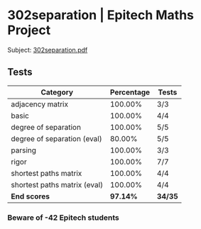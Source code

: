 # 302separation | Epitech Maths Project

Subject: [302separation.pdf](/Subjects/302separation.pdf)

## Tests

| Category | Percentage | Tests |
|----------|------------|-------|
| adjacency matrix | 100.00% | 3/3 |
| basic | 100.00% | 4/4 |
| degree of separation | 100.00% | 5/5 |
| degree of separation (eval) | 80.00% | 5/5 |
| parsing | 100.00% | 3/3 |
| rigor | 100.00% | 7/7 |
| shortest paths matrix | 100.00% | 4/4 |
| shortest paths matrix (eval) | 100.00% | 4/4 |
| **End scores** | **97.14%** | **34/35** |

### Beware of -42 Epitech students
